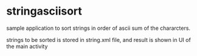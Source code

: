 # stringasciisort

sample application to sort strings in order of ascii sum of the chararcters.

strings to be sorted is stored in string.xml file, and result is shown in UI of the main activity
